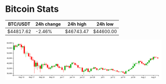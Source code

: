 # Bitcoin Stats

BTC/USDT|24h change|24h high|24h low|
|---|---|---|---|
|$44817.62|-2.46%|$46743.47|$44600.00|

<img src="./chart.svg">
